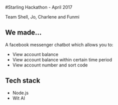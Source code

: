 #Starling Hackathon - April 2017

Team Shell, Jo, Charlene and Funmi

## We made...

A facebook messenger chatbot which allows you to:
* View account balance
* View account balance within certain time period
* View account number and sort code

## Tech stack
* Node.js
* Wit AI